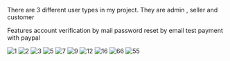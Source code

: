 There are 3 different user types in my project. They are admin , seller and customer

Features
account verification by mail
password reset by email
test payment with paypal

![1](https://user-images.githubusercontent.com/62966040/147103049-a812d475-f35d-4afb-aa92-7adc52da891a.PNG)
![2](https://user-images.githubusercontent.com/62966040/147103055-57b3e46d-d0e4-4ea9-9e74-0746203c1f15.PNG)
![3](https://user-images.githubusercontent.com/62966040/147103056-d6572fd5-0fac-485f-ae42-68ff0c9ce6d0.PNG)
![5](https://user-images.githubusercontent.com/62966040/147103059-946d0eb2-80db-4650-94a8-97c57fed716d.PNG)
![7](https://user-images.githubusercontent.com/62966040/147103062-e2f50122-a419-4249-a627-00551b303dd4.PNG)
![9](https://user-images.githubusercontent.com/62966040/147103064-cbc87fdf-c02c-422f-bebd-98aa6abe881f.PNG)
![12](https://user-images.githubusercontent.com/62966040/147103069-4d22326b-0e8a-4bc0-aeda-5c02ccf95de9.PNG)
![16](https://user-images.githubusercontent.com/62966040/147103073-2740f96c-6a56-401e-9ce2-b5dadf48c229.PNG)
![66](https://user-images.githubusercontent.com/62966040/147103731-d894012a-1ddd-4a32-907a-ce1ae6a5432e.PNG)
![55](https://user-images.githubusercontent.com/62966040/147103729-8c1cd5b2-c0b9-4b2b-aaa4-6a14d1e134ba.PNG)
